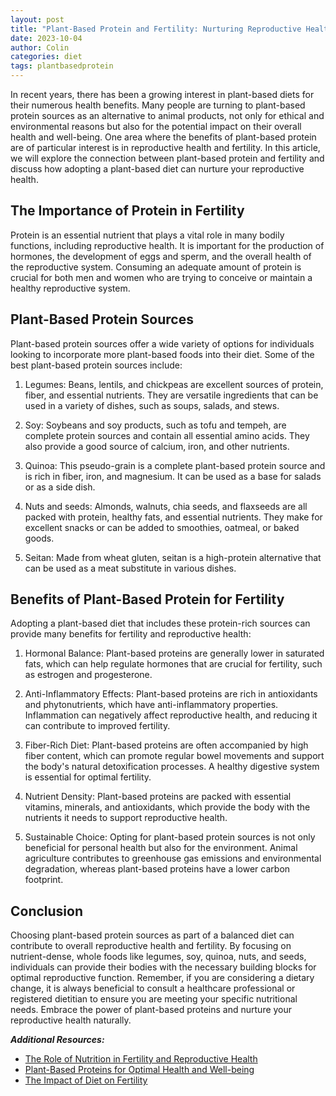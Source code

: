 ```yaml
---
layout: post
title: "Plant-Based Protein and Fertility: Nurturing Reproductive Health"
date: 2023-10-04
author: Colin
categories: diet
tags: plantbasedprotein
---
```


In recent years, there has been a growing interest in plant-based diets for their numerous health benefits. Many people are turning to plant-based protein sources as an alternative to animal products, not only for ethical and environmental reasons but also for the potential impact on their overall health and well-being. One area where the benefits of plant-based protein are of particular interest is in reproductive health and fertility. In this article, we will explore the connection between plant-based protein and fertility and discuss how adopting a plant-based diet can nurture your reproductive health.

## The Importance of Protein in Fertility

Protein is an essential nutrient that plays a vital role in many bodily functions, including reproductive health. It is important for the production of hormones, the development of eggs and sperm, and the overall health of the reproductive system. Consuming an adequate amount of protein is crucial for both men and women who are trying to conceive or maintain a healthy reproductive system.

## Plant-Based Protein Sources

Plant-based protein sources offer a wide variety of options for individuals looking to incorporate more plant-based foods into their diet. Some of the best plant-based protein sources include:

1. Legumes: Beans, lentils, and chickpeas are excellent sources of protein, fiber, and essential nutrients. They are versatile ingredients that can be used in a variety of dishes, such as soups, salads, and stews.

2. Soy: Soybeans and soy products, such as tofu and tempeh, are complete protein sources and contain all essential amino acids. They also provide a good source of calcium, iron, and other nutrients.

3. Quinoa: This pseudo-grain is a complete plant-based protein source and is rich in fiber, iron, and magnesium. It can be used as a base for salads or as a side dish.

4. Nuts and seeds: Almonds, walnuts, chia seeds, and flaxseeds are all packed with protein, healthy fats, and essential nutrients. They make for excellent snacks or can be added to smoothies, oatmeal, or baked goods.

5. Seitan: Made from wheat gluten, seitan is a high-protein alternative that can be used as a meat substitute in various dishes.

## Benefits of Plant-Based Protein for Fertility

Adopting a plant-based diet that includes these protein-rich sources can provide many benefits for fertility and reproductive health:

1. Hormonal Balance: Plant-based proteins are generally lower in saturated fats, which can help regulate hormones that are crucial for fertility, such as estrogen and progesterone.

2. Anti-Inflammatory Effects: Plant-based proteins are rich in antioxidants and phytonutrients, which have anti-inflammatory properties. Inflammation can negatively affect reproductive health, and reducing it can contribute to improved fertility.

3. Fiber-Rich Diet: Plant-based proteins are often accompanied by high fiber content, which can promote regular bowel movements and support the body's natural detoxification processes. A healthy digestive system is essential for optimal fertility.

4. Nutrient Density: Plant-based proteins are packed with essential vitamins, minerals, and antioxidants, which provide the body with the nutrients it needs to support reproductive health.

5. Sustainable Choice: Opting for plant-based protein sources is not only beneficial for personal health but also for the environment. Animal agriculture contributes to greenhouse gas emissions and environmental degradation, whereas plant-based proteins have a lower carbon footprint.

## Conclusion

Choosing plant-based protein sources as part of a balanced diet can contribute to overall reproductive health and fertility. By focusing on nutrient-dense, whole foods like legumes, soy, quinoa, nuts, and seeds, individuals can provide their bodies with the necessary building blocks for optimal reproductive function. Remember, if you are considering a dietary change, it is always beneficial to consult a healthcare professional or registered dietitian to ensure you are meeting your specific nutritional needs. Embrace the power of plant-based proteins and nurture your reproductive health naturally. 

***Additional Resources:***
- [The Role of Nutrition in Fertility and Reproductive Health](https://www.ncbi.nlm.nih.gov/pmc/articles/PMC3943418/)
- [Plant-Based Proteins for Optimal Health and Well-being](https://www.healthline.com/nutrition/plant-based-protein)
- [The Impact of Diet on Fertility](https://www.medicalnewstoday.com/articles/a-guide-to-plant-based-protein)
